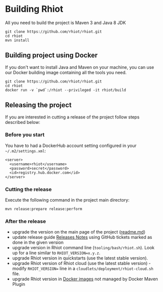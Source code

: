 # Building Rhiot

All you need to build the project is Maven 3 and Java 8 JDK

    git clone https://github.com/rhiot/rhiot.git
    cd rhiot
    mvn install

## Building project using Docker

If you don't want to install Java and Maven on your machine, you can use our Docker building image containing all the
tools you need.

    git clone https://github.com/rhiot/rhiot.git
    cd rhiot
    docker run -v `pwd`:/rhiot --privileged -it rhiot/build

## Releasing the project

If you are interested in cutting a release of the project follow steps described below:

### Before you start

You have to had a DockerHub account setting configured in your `~/.m2/settings.xml`:
    
    <server>
      <username>rhiot</username>
      <password>secret</password>
      <id>registry.hub.docker.com</id>
    </server>

### Cutting the release

Execute the following command in the project main directory:

    mvn release:prepare release:perform

### After the release

* upgrade the version on the main page of the project ([readme.md](https://github.com/rhiot/rhiot/blob/master/readme.md))
* update release guide [Releases Notes](../releases_notes.md) using GitHub tickets marked as done in the given version
* upgrade version in Rhiot command line (`tooling/bash/rhiot.sh`). Look up for a line similar to `RHIOT_VERSION=x.y.z`.
* upgrade Rhiot version in quickstarts (use the latest stable version).
* upgrade Rhiot version of Rhiot cloud (use the latest stable version) - modify `RHIOT_VERSION=` line in a `cloudlets/deployment/rhiot-cloud.sh` file.
* upgrade Rhiot version in [Docker images](https://github.com/rhiot/rhiot/tree/master/dockerfiles) not managed by Docker Maven Plugin